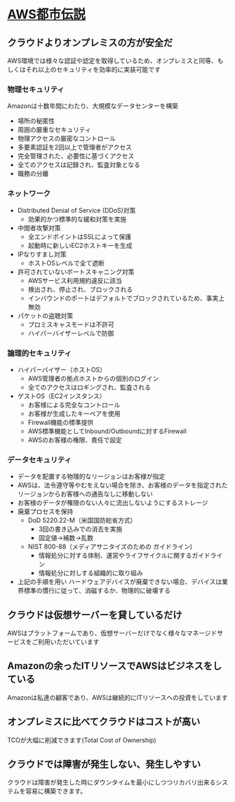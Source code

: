 # [AWS都市伝説](https://d1.awsstatic.com/webinars/jp/pdf/services/20180410_AWS-BlackBelt_urbanlegend.pdf)

## クラウドよりオンプレミスの方が安全だ
AWS環境では様々な認証や認定を取得しているため、オンプレミスと同等、もしくはそれ以上のセキュリティを効率的に実装可能です

### 物理セキュリティ
Amazonは十数年間にわたり、大規模なデータセンターを構築

* 場所の秘匿性
* 周囲の厳重なセキュリティ
* 物理アクセスの厳密なコントロール
* 多要素認証を2回以上で管理者がアクセス
* 完全管理された、必要性に基づくアクセス
* 全てのアクセスは記録され、監査対象となる
* 職務の分離

### ネットワーク
- Distributed Denial of Service (DDoS)対策
  - 効果的かつ標準的な緩和対策を実施
- 中間者攻撃対策
  - 全エンドポイントはSSLによって保護
  - 起動時に新しいEC2ホストキーを生成
- IPなりすまし対策
  - ホストOSレベルで全て遮断
- 許可されていないポートスキャニング対策
  - AWSサービス利用規約違反に該当
  - 検出され、停止され、ブロックされる
  - インバウンドのポートはデフォルトでブロックされているため、事実上無効
- パケットの盗聴対策
  - プロミスキャスモードは不許可
  - ハイパーバイザーレベルで防御

### 論理的セキュリティ
- ハイパーバイザー（ホストOS）
  - AWS管理者の拠点ホストからの個別のログイン
  - 全てのアクセスはロギングされ、監査される
- ゲストOS（EC2インスタンス）
  - お客様による完全なコントロール
  - お客様が生成したキーペアを使用
  - Firewall機能の標準提供
  - AWS標準機能としてInbound/Outboundに対するFirewall
  - AWSのお客様の権限、責任で設定

### データセキュリティ
- データを配置する物理的なリージョンはお客様が指定
- AWSは、法令遵守等やむをえない場合を除き、お客様のデータを指定されたリージョンからお客様への通告なしに移動しない
- お客様のデータが権限のない人々に流出しないようにするストレージ
- 廃棄プロセスを保持
  - DoD 5220.22-M（米国国防総省方式）
    - 3回の書き込みでの消去を実施
    - 固定値→補数→乱数
  - NIST 800-88（メディアサニタイズのための ガイドライン)
    - 情報処分に対する体制、運営やライフサイクルに関するガイドライン
    - 情報処分に対しする組織的に取り組み
- 上記の手順を用い ハードウェアデバイスが廃棄できない場合、デバイスは業界標準の慣行に従って、消磁するか、物理的に破壊する

## クラウドは仮想サーバーを貸しているだけ
AWSはプラットフォームであり、仮想サーバーだけでなく様々なマネージドサービスをご利用いただいています

## Amazonの余ったITリソースでAWSはビジネスをしている
Amazonは私達の顧客であり、AWSは継続的にITリソースへの投資をしています

## オンプレミスに比べてクラウドはコストが高い
TCOが大幅に削減できます(Total Cost of Ownership)

## クラウドでは障害が発生しない、発生しやすい
クラウドは障害が発生した時にダウンタイムを最小にしつつリカバリ出来るシステムを容易に構築できます。

